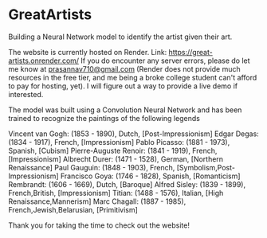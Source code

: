 # GreatArtists
Building a Neural Network model to identify the artist given their art.

The website is currently hosted on Render. Link: https://great-artists.onrender.com/
If you do encounter any server errors, please do let me know at prasannav710@gmail.com (Render does not provide much resources in the free tier, and me being a broke college student can't afford to pay for hosting, yet). I will figure out a way to provide a live demo if interested.

The model was built using a Convolution Neural Network and has been trained to recognize the paintings of the following legends

Vincent van Gogh: (1853 - 1890), Dutch, [Post-Impressionism]
Edgar Degas: (1834 - 1917), French, [Impressionism]
Pablo Picasso: (1881 - 1973), Spanish, [Cubism]
Pierre-Auguste Renoir: (1841 - 1919), French, [Impressionism]
Albrecht Durer: (1471 - 1528), German, [Northern Renaissance]
Paul Gauguin: (1848 - 1903), French, [Symbolism,Post-Impressionism]
Francisco Goya: (1746 - 1828), Spanish, [Romanticism]
Rembrandt: (1606 - 1669), Dutch, [Baroque]
Alfred Sisley: (1839 - 1899), French,British, [Impressionism]
Titian: (1488 - 1576), Italian, [High Renaissance,Mannerism]
Marc Chagall: (1887 - 1985), French,Jewish,Belarusian, [Primitivism]

Thank you for taking the time to check out the website!
